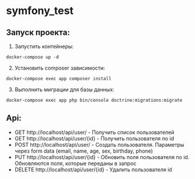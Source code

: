 # symfony_test

<h2>Запуск проекта:</h2>

1. Запустить контейнеры:

```docker-compose up -d```

2. Установить composer зависимости:

```docker-compose exec app composer install```

3. Выполнить миграции для базы данных:

```docker-compose exec app php bin/console doctrine:migrations:migrate```

<h2>Api:</h2>

<ul>
<li>GET http://localhost/api/user/ - Получить список пользователей</li>
<li>GET http://localhost/api/user/{id} - Получить пользователя по id</li>
<li>POST http://localhost/api/user/ - Создать пользователя. Параметры через form data (email, name, age, sex, birthday, phone)</li>
<li>PUT http://localhost/api/user/{id} - Обновить поля пользователя по id. Обновляются поля, которые переданы в запрос</li>
<li>DELETE http://localhost/api/user/{id} - Удалить пользователя id</li>
</ul>
